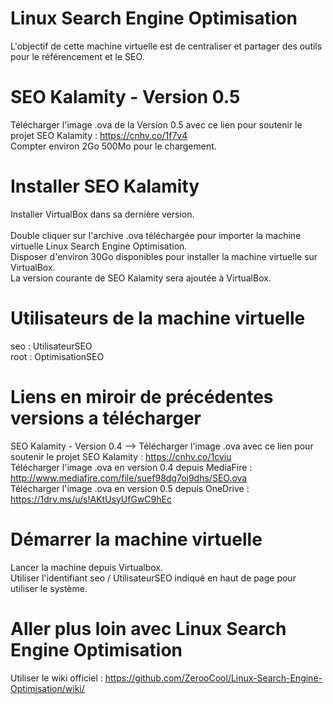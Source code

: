 # Linux Search Engine Optimisation
L'objectif de cette machine virtuelle est de centraliser et partager des outils pour le référencement et le SEO.

# SEO Kalamity - Version 0.5
Télécharger l'image .ova de la Version 0.5 avec ce lien pour soutenir le projet SEO Kalamity : https://cnhv.co/1f7v4<br/>
Compter environ 2Go 500Mo pour le chargement.

# Installer SEO Kalamity
Installer VirtualBox dans sa dernière version.
<br/><br/>
Double cliquer sur l'archive .ova téléchargée pour importer la machine virtuelle Linux Search Engine Optimisation.<br/>
Disposer d'environ 30Go disponibles pour installer la machine virtuelle sur VirtualBox.<br/>
La version courante de SEO Kalamity sera ajoutée à VirtualBox.

# Utilisateurs de la machine virtuelle
seo : UtilisateurSEO<br/>
root : OptimisationSEO

# Liens en miroir de précédentes versions a télécharger
SEO Kalamity - Version 0.4 --> Télécharger l'image .ova avec ce lien pour soutenir le projet SEO Kalamity : https://cnhv.co/1cyiu<br/>
Télécharger l'image .ova en version 0.4 depuis MediaFire : http://www.mediafire.com/file/suef98dg7oj9dhs/SEO.ova<br/>
Télécharger l'image .ova en version 0.5 depuis OneDrive : https://1drv.ms/u/s!AKtUsyUfGwC9hEc

# Démarrer la machine virtuelle
Lancer la machine depuis Virtualbox.<br/>
Utiliser l'identifiant seo / UtilisateurSEO indiqué en haut de page pour utiliser le système.

# Aller plus loin avec Linux Search Engine Optimisation
Utiliser le wiki officiel : https://github.com/ZerooCool/Linux-Search-Engine-Optimisation/wiki/
